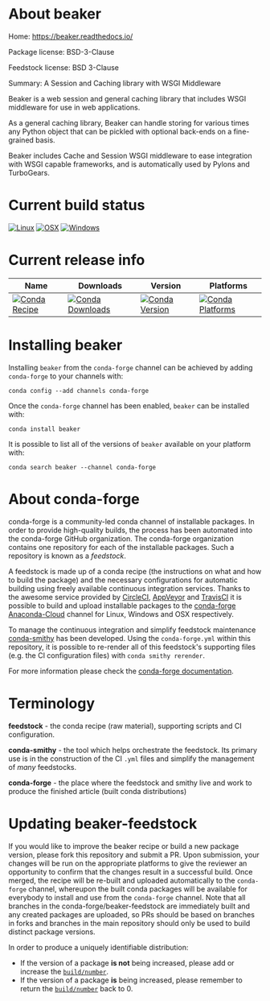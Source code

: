 About beaker
============

Home: https://beaker.readthedocs.io/

Package license: BSD-3-Clause

Feedstock license: BSD 3-Clause

Summary: A Session and Caching library with WSGI Middleware

Beaker is a web session and general caching library that includes WSGI
middleware for use in web applications.

As a general caching library, Beaker can handle storing for various times
any Python object that can be pickled with optional back-ends on a
fine-grained basis.

Beaker includes Cache and Session WSGI middleware to ease integration with
WSGI capable frameworks, and is automatically used by Pylons and
TurboGears.


Current build status
====================

[![Linux](https://img.shields.io/circleci/project/github/conda-forge/beaker-feedstock/master.svg?label=Linux)](https://circleci.com/gh/conda-forge/beaker-feedstock)
[![OSX](https://img.shields.io/travis/conda-forge/beaker-feedstock/master.svg?label=macOS)](https://travis-ci.org/conda-forge/beaker-feedstock)
[![Windows](https://img.shields.io/appveyor/ci/conda-forge/beaker-feedstock/master.svg?label=Windows)](https://ci.appveyor.com/project/conda-forge/beaker-feedstock/branch/master)

Current release info
====================

| Name | Downloads | Version | Platforms |
| --- | --- | --- | --- |
| [![Conda Recipe](https://img.shields.io/badge/recipe-beaker-green.svg)](https://anaconda.org/conda-forge/beaker) | [![Conda Downloads](https://img.shields.io/conda/dn/conda-forge/beaker.svg)](https://anaconda.org/conda-forge/beaker) | [![Conda Version](https://img.shields.io/conda/vn/conda-forge/beaker.svg)](https://anaconda.org/conda-forge/beaker) | [![Conda Platforms](https://img.shields.io/conda/pn/conda-forge/beaker.svg)](https://anaconda.org/conda-forge/beaker) |

Installing beaker
=================

Installing `beaker` from the `conda-forge` channel can be achieved by adding `conda-forge` to your channels with:

```
conda config --add channels conda-forge
```

Once the `conda-forge` channel has been enabled, `beaker` can be installed with:

```
conda install beaker
```

It is possible to list all of the versions of `beaker` available on your platform with:

```
conda search beaker --channel conda-forge
```


About conda-forge
=================

conda-forge is a community-led conda channel of installable packages.
In order to provide high-quality builds, the process has been automated into the
conda-forge GitHub organization. The conda-forge organization contains one repository
for each of the installable packages. Such a repository is known as a *feedstock*.

A feedstock is made up of a conda recipe (the instructions on what and how to build
the package) and the necessary configurations for automatic building using freely
available continuous integration services. Thanks to the awesome service provided by
[CircleCI](https://circleci.com/), [AppVeyor](http://www.appveyor.com/)
and [TravisCI](https://travis-ci.org/) it is possible to build and upload installable
packages to the [conda-forge](https://anaconda.org/conda-forge)
[Anaconda-Cloud](http://docs.anaconda.org/) channel for Linux, Windows and OSX respectively.

To manage the continuous integration and simplify feedstock maintenance
[conda-smithy](http://github.com/conda-forge/conda-smithy) has been developed.
Using the ``conda-forge.yml`` within this repository, it is possible to re-render all of
this feedstock's supporting files (e.g. the CI configuration files) with ``conda smithy rerender``.

For more information please check the [conda-forge documentation](https://conda-forge.org/docs/).

Terminology
===========

**feedstock** - the conda recipe (raw material), supporting scripts and CI configuration.

**conda-smithy** - the tool which helps orchestrate the feedstock.
                   Its primary use is in the construction of the CI ``.yml`` files
                   and simplify the management of *many* feedstocks.

**conda-forge** - the place where the feedstock and smithy live and work to
                  produce the finished article (built conda distributions)


Updating beaker-feedstock
=========================

If you would like to improve the beaker recipe or build a new
package version, please fork this repository and submit a PR. Upon submission,
your changes will be run on the appropriate platforms to give the reviewer an
opportunity to confirm that the changes result in a successful build. Once
merged, the recipe will be re-built and uploaded automatically to the
`conda-forge` channel, whereupon the built conda packages will be available for
everybody to install and use from the `conda-forge` channel.
Note that all branches in the conda-forge/beaker-feedstock are
immediately built and any created packages are uploaded, so PRs should be based
on branches in forks and branches in the main repository should only be used to
build distinct package versions.

In order to produce a uniquely identifiable distribution:
 * If the version of a package **is not** being increased, please add or increase
   the [``build/number``](http://conda.pydata.org/docs/building/meta-yaml.html#build-number-and-string).
 * If the version of a package **is** being increased, please remember to return
   the [``build/number``](http://conda.pydata.org/docs/building/meta-yaml.html#build-number-and-string)
   back to 0.